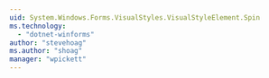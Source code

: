 ```yaml
---
uid: System.Windows.Forms.VisualStyles.VisualStyleElement.Spin
ms.technology: 
  - "dotnet-winforms"
author: "stevehoag"
ms.author: "shoag"
manager: "wpickett"
---
```

